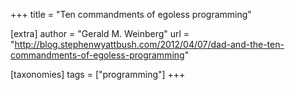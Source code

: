 +++
title = "Ten commandments of egoless programming"

[extra]
author = "Gerald M. Weinberg"
url = "http://blog.stephenwyattbush.com/2012/04/07/dad-and-the-ten-commandments-of-egoless-programming"

[taxonomies]
tags = ["programming"]
+++
